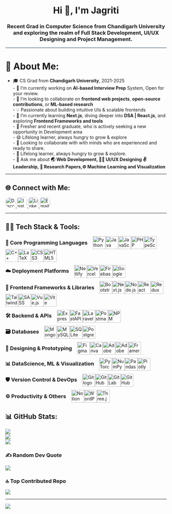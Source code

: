 <h1 align="center">Hi 👋, I'm Jagriti</h1>
<h3 align="center">Recent Grad in Computer Science from Chandigarh University and exploring the realm of Full Stack Development, UI/UX Designing and Project Management.</h3>
<hr style="height:2px;border:none;color:#758694;background-color:#758694; border-radius:5px">

# 💫 About Me:
- 🎓 CS Grad from **Chandigarh University**, 2021-2025 <br>- 🔭 I’m currently working on **AI-based Interview Prep** System, Open for your review.<br>- 🤝 I’m looking to collaborate on **frontend web projects**, **open-source contributions**, or **ML-based research**<br>- 💡 Passionate about building intuitive UIs & scalable frontends<br>- 🌱 I’m currently learning **Next.js**, diving deeper into **DSA |  React.js**, and exploring **Frontend Frameworks and tools**<br>- 💬 Fresher and recent graduate, who is actively seeking a new opportunity in Development area <br>- 😄 Lifelong learner, always hungry to grow & explore<br>- 🚀 Looking to collaborate with with minds who are experienced and ready to share.<br>- 🧠 Lifelong learner, always hungry to grow & explore.<br>- 💬 Ask me about **🌏 Web Development, 🧑‍💻 UI/UX Designing ✌️ Leadership, 📜 Research Papers,⚙️ Machine Learning and Visualization**

<hr>

<h2>🌐 Connect with Me:</h2>
<a href="https://discord.com/channels/@me/1268569313938509845" target="_blank">
  <img src="https://img.shields.io/badge/Discord-%237289DA.svg?logo=discord&logoColor=white&style=for-the-badge" 
       alt="Discord" 
       style="border-radius: 20px; height: 32px;" />
</a>
<a href="https://instagram.com/jagritisachdeva" target="_blank">
  <img src="https://img.shields.io/badge/Instagram-%23E4405F.svg?logo=Instagram&logoColor=white&style=for-the-badge" 
       alt="Instagram" 
       style="border-radius: 8px; height: 32px;" />
</a>
<a href="https://www.linkedin.com/in/jagriti-sachdeva/" target="_blank">
  <img src="https://img.shields.io/badge/LinkedIn-%230077B5.svg?logo=linkedin&logoColor=white&style=for-the-badge" 
       alt="LinkedIn" 
       style="border-radius: 8px; height: 32px;" />
</a>
<a href="mailto:jags.jagriti12@gmail.com" target="_blank">
  <img src="https://img.shields.io/badge/Email-D14836?logo=gmail&logoColor=white&style=for-the-badge" 
       alt="Email" 
       style="border-radius: 8px; height: 32px;" />
</a>


<hr>

<h2>👩‍💻 Tech Stack & Tools:</h2>
<!-- 🧠 Core Programming Languages -->
<div style="display: flex; align-items: center; flex-wrap: wrap; margin-bottom: 10px;">
  <h3 style="margin: 0 16px 0 0;">🧠 Core Programming Languages</h3>
  <img src="https://skillicons.dev/icons?i=py" height="40" alt="Python logo" />
  <img src="https://skillicons.dev/icons?i=java" height="40" alt="Java logo" />
  <img src="https://skillicons.dev/icons?i=js" height="40" alt="JavaScript logo" />
  <img src="https://skillicons.dev/icons?i=php" height="40" alt="PHP logo" />
  <img src="https://skillicons.dev/icons?i=ts" height="40" alt="TypeScript logo" />
  <img src="https://skillicons.dev/icons?i=cpp" height="40" alt="C++ logo" />
  <img src="https://skillicons.dev/icons?i=latex" height="40" alt="LaTeX logo" />
  <img src="https://skillicons.dev/icons?i=css" height="40" alt="CSS3 logo" />
  <img src="https://skillicons.dev/icons?i=html" height="40" alt="HTML5 logo" />
</div>


<!-- ☁️ Deployment Platforms -->
<div style="display: flex; align-items: center; flex-wrap: wrap; margin-bottom: 10px;">
  <h3 style="margin: 0 16px 0 0;">☁️ Deployment Platforms</h3>
<img src="https://skillicons.dev/icons?i=netlify" height="40" alt="Netlify logo" />
<img src="https://skillicons.dev/icons?i=vercel" height="40" alt="Vercel logo" />
<img src="https://skillicons.dev/icons?i=firebase" height="40" alt="Firebase logo" />
<img src="https://skillicons.dev/icons?i=gcp" height="40" alt="Google Cloud logo" />
</div>

<!-- 🎨 Frontend Frameworks & Libraries -->
<div style="display: flex; align-items: center; flex-wrap: wrap; margin-bottom: 10px;">
  <h3 style="margin: 0 16px 0 0;">🎨 Frontend Frameworks & Libraries</h3>
<img src="https://skillicons.dev/icons?i=bootstrap" height="40" alt="Bootstrap logo" />
<img src="https://skillicons.dev/icons?i=nextjs" height="40" alt="Next.js logo" />
<img src="https://skillicons.dev/icons?i=nodejs" height="40" alt="Node.js logo" />
<img src="https://skillicons.dev/icons?i=react" height="40" alt="React logo" />
<img src="https://skillicons.dev/icons?i=redux" height="40" alt="Redux logo" />
<img src="https://skillicons.dev/icons?i=tailwind" height="40" alt="TailwindCSS logo" />
<img src="https://skillicons.dev/icons?i=sass" height="40" alt="SASS logo" />
<img src="https://skillicons.dev/icons?i=vue" height="40" alt="Vue.js logo" />
<img src="https://skillicons.dev/icons?i=vite" height="40" alt="Vite logo" />
</div>

<!-- 🛠️ Backend & APIs -->
<div style="display: flex; align-items: center; flex-wrap: wrap; margin-bottom: 10px;">
  <h3 style="margin: 0 16px 0 0;">🛠️ Backend & APIs</h3>
<img src="https://skillicons.dev/icons?i=express" height="40" alt="Express.js logo" />
<img src="https://skillicons.dev/icons?i=fastapi" height="40" alt="FastAPI logo" />
<img src="https://skillicons.dev/icons?i=laravel" height="40" alt="Laravel logo" />
<img src="https://skillicons.dev/icons?i=postman" height="40" alt="Postman logo" />
<img src="https://skillicons.dev/icons?i=npm" height="40" alt="NPM logo" />
</div>

<!-- 🗃️ Databases -->
<div style="display: flex; align-items: center; flex-wrap: wrap; margin-bottom: 10px;">
  <h3 style="margin: 0 16px 0 0;">🗃️ Databases</h3>
<img src="https://skillicons.dev/icons?i=mongodb" height="40" alt="MongoDB logo" />
<img src="https://skillicons.dev/icons?i=mysql" height="40" alt="MySQL logo" />
<img src="https://skillicons.dev/icons?i=sqlite" height="40" alt="SQLite logo" />
<img src="https://skillicons.dev/icons?i=postgres" height="40" alt="PostgreSQL logo" />
</div>

<!-- 🎨 Design & Prototyping -->
<div style="display: flex; align-items: center; flex-wrap: wrap; margin-bottom: 10px;">
  <h3 style="margin: 0 16px 0 0;">🎨 Designing & Prototyping</h3>
<img src="https://go-skill-icons.vercel.app/api/icons?i=figma&theme=dark" height="40" alt="Figma logo" />
<img src="https://go-skill-icons.vercel.app/api/icons?i=canva&theme=dark" height="40" alt="Canva logo" />
<img src="https://go-skill-icons.vercel.app/api/icons?i=xd&theme=dark" height="40" alt="Adobe XD logo" />
<img src="https://go-skill-icons.vercel.app/api/icons?i=illustrator&theme=dark" height="40" alt="Adobe Illustrator logo" />
<img src="https://go-skill-icons.vercel.app/api/icons?i=framer&theme=dark" height="40" alt="Framer logo" />
</div>

<!-- 📊 Data Science & ML -->
<div style="display: flex; align-items: center; flex-wrap: wrap; margin-bottom: 10px;">
  <h3 style="margin: 0 16px 0 0;">📊 DataScience, ML & Visualization</h3>
<img src="https://skillicons.dev/icons?i=pytorch" height="40" alt="PyTorch logo" />
<img src="https://go-skill-icons.vercel.app/api/icons?i=numpy&theme=dark" height="40" alt="NumPy logo" />
<img src="https://go-skill-icons.vercel.app/api/icons?i=pandas&theme=dark" height="40" alt="Pandas logo" />
<img src="https://go-skill-icons.vercel.app/api/icons?i=plotly&theme=dark" height="40" alt="Plotly logo" />

</div>

<!-- 🛡️ Version Control & DevOps -->
<div style="display: flex; align-items: center; flex-wrap: wrap; margin-bottom: 10px;">
  <h3 style="margin: 0 16px 0 0;">🛡️ Version Control & DevOps</h3>
<img src="https://skillicons.dev/icons?i=git" height="40" alt="Git logo" />
<img src="https://skillicons.dev/icons?i=github" height="40" alt="GitHub logo" />
<img src="https://skillicons.dev/icons?i=gitlab" height="40" alt="GitLab logo" />
<img src="https://skillicons.dev/icons?i=githubactions" height="40" alt="GitHub Actions logo" />
</div>

<!-- ⚙️ Productivity & Others -->
<div style="display: flex; align-items: center; flex-wrap: wrap; margin-bottom: 10px;">
  <h3 style="margin: 0 16px 0 0;">⚙️ Productivity & Others</h3>
<img src="https://skillicons.dev/icons?i=notion" height="40" alt="Notion logo" />
<img src="https://skillicons.dev/icons?i=wordpress" height="40" alt="WordPress logo" />
<img src="https://skillicons.dev/icons?i=threejs" height="40" alt="Three.js logo" />
</div>

## 📊 GitHub Stats:
![](https://github-readme-stats.vercel.app/api?username=jagriti-12&theme=tokyonight&hide_border=false&include_all_commits=true&count_private=false)<br/>
![](https://nirzak-streak-stats.vercel.app/?user=jagriti-12&theme=tokyonight&hide_border=false)<br/>
![](https://github-readme-stats.vercel.app/api/top-langs/?username=jagriti-12&theme=tokyonight&hide_border=false&include_all_commits=true&count_private=false&layout=compact)

### ✍️ Random Dev Quote
![](https://quotes-github-readme.vercel.app/api?type=horizontal&theme=radical)

### 🔝 Top Contributed Repo
![](https://github-contributor-stats.vercel.app/api?username=jagriti-12&limit=5&theme=dark&combine_all_yearly_contributions=true)

---
[![](https://visitcount.itsvg.in/api?id=jagriti-12&icon=7&color=6)](https://visitcount.itsvg.in)

